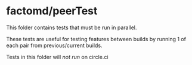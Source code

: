 # factomd/peerTest

This folder contains tests that must be run in parallel.

These tests are useful for testing features between builds
by running 1 of each pair from previous/current builds.

Tests in this folder will *not run* on circle.ci

